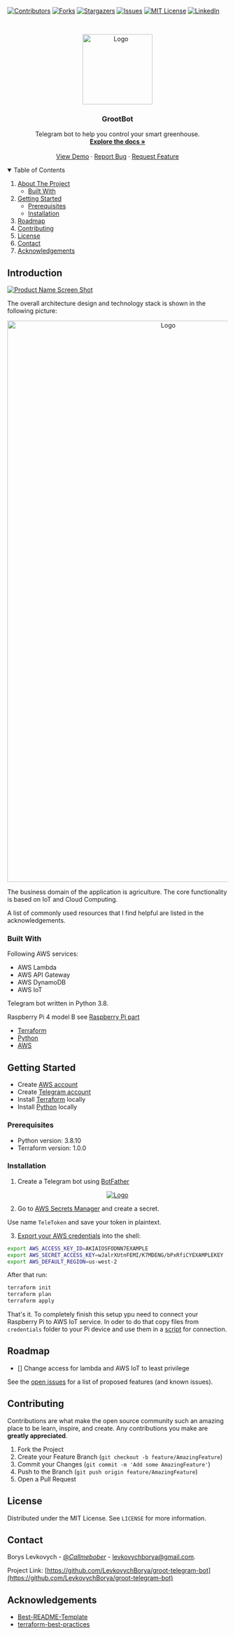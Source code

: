 <!-- PROJECT SHIELDS -->
<!--
*** I'm using markdown "reference style" links for readability.
*** Reference links are enclosed in brackets [ ] instead of parentheses ( ).
*** See the bottom of this document for the declaration of the reference variables
*** for contributors-url, forks-url, etc. This is an optional, concise syntax you may use.
*** https://www.markdownguide.org/basic-syntax/#reference-style-links
-->
[![Contributors][contributors-shield]][contributors-url]
[![Forks][forks-shield]][forks-url]
[![Stargazers][stars-shield]][stars-url]
[![Issues][issues-shield]][issues-url]
[![MIT License][license-shield]][license-url]
[![LinkedIn][linkedin-shield]][linkedin-url]



<!-- PROJECT LOGO -->
<br />
<p align="center">
  <a href="https://github.com/LevkovychBorya/groot-telegram-bot">
    <img src="assets/logo.png" alt="Logo" width="160" height="160">
  </a>

  <h3 align="center">GrootBot</h3>

  <p align="center">
    Telegram bot to help you control your smart greenhouse.
    <br />
    <a href="https://github.com/LevkovychBorya/groot-telegram-bot"><strong>Explore the docs »</strong></a>
    <br />
    <br />
    <a href="https://github.com/LevkovychBorya/groot-telegram-bot">View Demo</a>
    ·
    <a href="https://github.com/LevkovychBorya/groot-telegram-bot/issues">Report Bug</a>
    ·
    <a href="https://github.com/LevkovychBorya/groot-telegram-bot/issues">Request Feature</a>
  </p>
</p>



<!-- TABLE OF CONTENTS -->
<details open="open">
  <summary>Table of Contents</summary>
  <ol>
    <li>
      <a href="#about-the-project">About The Project</a>
      <ul>
        <li><a href="#built-with">Built With</a></li>
      </ul>
    </li>
    <li>
      <a href="#getting-started">Getting Started</a>
      <ul>
        <li><a href="#prerequisites">Prerequisites</a></li>
        <li><a href="#installation">Installation</a></li>
      </ul>
    </li>
    <li><a href="#roadmap">Roadmap</a></li>
    <li><a href="#contributing">Contributing</a></li>
    <li><a href="#license">License</a></li>
    <li><a href="#contact">Contact</a></li>
    <li><a href="#acknowledgements">Acknowledgements</a></li>
  </ol>
</details>



<!-- ABOUT THE PROJECT -->
## Introduction

[![Product Name Screen Shot][product-screenshot]](http://t.me/blevkovych_bot)

The overall architecture design and technology stack is shown in the following picture:

<p align="center">
  <a href="https://github.com/LevkovychBorya/groot-telegram-bot">
    <img src="assets/architecture.png" alt="Logo" width="720" height="1280">
  </a>
</p>

The business domain of the application is agriculture.
The core functionality is based on IoT and Cloud Computing.

A list of commonly used resources that I find helpful are listed in the acknowledgements.



### Built With

Following AWS services:

 - AWS Lambda 
 - AWS API Gateway
 - AWS DynamoDB
 - AWS IoT

Telegram bot written in Python 3.8.

Raspberry Pi 4 model B see [Raspberry Pi part](https://github.com/STetiana)

* [Terraform](https://www.terraform.io)
* [Python](https://www.python.org)
* [AWS](https://aws.amazon.com)



<!-- GETTING STARTED -->
## Getting Started

* Create [AWS account](https://aws.amazon.com/account/)
* Create [Telegram account](https://web.telegram.org)
* Install [Terraform](https://www.terraform.io/downloads.html) locally
* Install [Python](https://www.python.org/downloads/release/python-3810/) locally



### Prerequisites

 - Python version: 3.8.10
 - Terraform version: 1.0.0



### Installation

1. Create a Telegram bot using [BotFather](http://t.me/botfather)

<p align="center">
  <a href="https://github.com/LevkovychBorya/groot-telegram-bot">
    <img src="assets/botfather.png" alt="Logo">
  </a>
</p>

2. Go to [AWS Secrets Manager](https://aws.amazon.com/secrets-manager/) and create a secret.

Use name `TeleToken` and save your token in plaintext.

3. [Export your AWS credentials](https://docs.aws.amazon.com/cli/latest/userguide/cli-configure-envvars.html) into the shell:

```sh
export AWS_ACCESS_KEY_ID=AKIAIOSFODNN7EXAMPLE
export AWS_SECRET_ACCESS_KEY=wJalrXUtnFEMI/K7MDENG/bPxRfiCYEXAMPLEKEY
export AWS_DEFAULT_REGION=us-west-2
```

After that run:

```sh
terraform init
terraform plan
terraform apply
```

That's it. To completely finish this setup ypu need to connect your Raspberry Pi to AWS IoT service.
In oder to do that copy files from `credentials` folder to your Pi device and use them in a [script](https://github.com/STetiana) for connection.

<!-- ROADMAP -->
## Roadmap

- [] Change access for lambda and AWS IoT to least privilege

See the [open issues](https://github.com/LevkovychBorya/groot-telegram-bot/issues) for a list of proposed features (and known issues).



<!-- CONTRIBUTING -->
## Contributing

Contributions are what make the open source community such an amazing place to be learn, inspire, and create. Any contributions you make are **greatly appreciated**.

1. Fork the Project
2. Create your Feature Branch (`git checkout -b feature/AmazingFeature`)
3. Commit your Changes (`git commit -m 'Add some AmazingFeature'`)
4. Push to the Branch (`git push origin feature/AmazingFeature`)
5. Open a Pull Request



<!-- LICENSE -->
## License

Distributed under the MIT License. See `LICENSE` for more information.



<!-- CONTACT -->
## Contact

Borys Levkovych - [@_Callmebober_](https://twitter.com/_Callmebober_) - levkovychborya@gmail.com.

Project Link: [https://github.com/LevkovychBorya/groot-telegram-bot](https://github.com/LevkovychBorya/groot-telegram-bot)



<!-- ACKNOWLEDGEMENTS -->
## Acknowledgements
* [Best-README-Template](https://github.com/othneildrew/Best-README-Template)
* [terraform-best-practices](https://github.com/ozbillwang/terraform-best-practices)



<!-- MARKDOWN LINKS & IMAGES -->
<!-- https://www.markdownguide.org/basic-syntax/#reference-style-links -->
[contributors-shield]: https://img.shields.io/github/contributors/LevkovychBorya/groot-telegram-bot.svg?style=for-the-badge
[contributors-url]: https://github.com/LevkovychBorya/groot-telegram-bot/graphs/contributors
[forks-shield]: https://img.shields.io/github/forks/LevkovychBorya/groot-telegram-bot.svg?style=for-the-badge
[forks-url]: https://github.com/LevkovychBorya/groot-telegram-bot/network/members
[stars-shield]: https://img.shields.io/github/stars/LevkovychBorya/groot-telegram-bot.svg?style=for-the-badge
[stars-url]: https://github.com/LevkovychBorya/groot-telegram-bot/stargazers
[issues-shield]: https://img.shields.io/github/issues/LevkovychBorya/groot-telegram-bot.svg?style=for-the-badge
[issues-url]: https://github.com/LevkovychBorya/groot-telegram-bot/issues
[license-shield]: https://img.shields.io/github/license/LevkovychBorya/groot-telegram-bot.svg?style=for-the-badge
[license-url]: https://github.com/LevkovychBorya/groot-telegram-bot/blob/main/LICENSE.txt
[linkedin-shield]: https://img.shields.io/badge/-LinkedIn-black.svg?style=for-the-badge&logo=linkedin&colorB=555
[linkedin-url]: https://www.linkedin.com/in/boryslevkovych/
[product-screenshot]: assets/product-screenshot.png
[botfather]: assets/botfather.png

